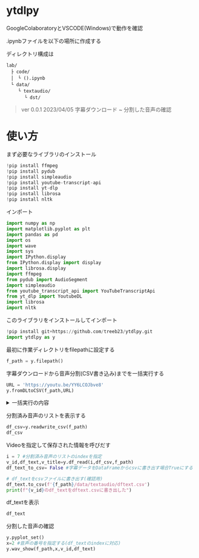 # ytdlpy
GoogleColaboratoryとVSCODE(Windows)で動作を確認

.ipynbファイルを以下の場所に作成する

ディレクトリ構成は
```
lab/
　├ code/
　│　└ ().ipynb
　└ data/
　 　└ textaudio/
    　 └ dst/
```


> ver 0.0.1 2023/04/05 字幕ダウンロード ~ 分割した音声の確認

# 使い方
まず必要なライブラリのインストール
```py
!pip install ffmpeg
!pip install pydub
!pip install simpleaudio
!pip install youtube-transcript-api
!pip install yt-dlp
!pip install librosa
!pip install nltk
```
インポート
```py
import numpy as np
import matplotlib.pyplot as plt
import pandas as pd
import os
import wave
import sys
import IPython.display
from IPython.display import display
import librosa.display
import ffmpeg
from pydub import AudioSegment
import simpleaudio
from youtube_transcript_api import YouTubeTranscriptApi
from yt_dlp import YoutubeDL
import librosa
import nltk
```
このライブラリをインストールしてインポート
```py
!pip install git+https://github.com/treeb23/ytdlpy.git
import ytdlpy as y
```
最初に作業ディレクトリをfilepathに設定する
```py
f_path = y.filepath()
```

字幕ダウンロードから音声分割(CSV書き込み)までを一括実行する
```py
URL = 'https://youtu.be/YY6LCOJbve8'
y.fromDLtoCSV(f_path,URL)
```

<details>

<summary>一括実行の内容</summary>

YoutubeのURLを入力して字幕ダウンロード (短縮でも可)
```py
URL = 'https://youtu.be/oITW0XsZd3o'
text,text_jp,start,duration,_=y.yt_totext(URL)
y.url_check(f_path,_)

if len(text)==0: # 文字数が0なら読み込めていない
    print("Error")
print("VideoID:",_)

# テキストの表示
# y.display_Text(text)
# y.display_Text(text_jp)
```
DataFrame作成
```py
df_text=y.create_dftext(text,start,duration,f_path,_)
df_text.head(5)
```
音声データのダウンロード
```py
v_title=y.audio_dl(URL,f_path,_)
```
音声データの分割
```py
y.create_sep_wav(f_path,_,df_text)

# CSVに書き込み
# y.readwrite_csv(f_path,mode=1,v_id=_,v_title=v_title,df_text=df_text)
```

</details>


分割済み音声のリストを表示する
```py
df_csv=y.readwrite_csv(f_path)
df_csv
```
Videoを指定して保存された情報を呼びだす
```py
i = 7 #分割済み音声のリストのindexを指定
v_id,df_text,v_title=y.df_read(i,df_csv,f_path)
df_text_to_csv= False #字幕データをDataFrameからcsvに書き出す場合Trueにする

# df_textをcsvファイルに書き出す(確認用)
df_text.to_csv(f'{f_path}/data/textaudio/dftext.csv')
print(f"{v_id}のdf_textをdftext.csvに書き出した")
```
df_textを表示
```py
df_text
```
分割した音声の確認
```py
y.pyplot_set()
x=2 #音声の番号を指定する(df_textのindexに対応)
y.wav_show(f_path,x,v_id,df_text)
```

